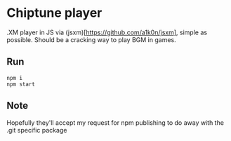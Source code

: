 # Chiptune player

.XM player in JS via (jsxm)[https://github.com/a1k0n/jsxm], simple as possible. Should be a cracking way to play BGM in games.

## Run

    npm i
    npm start

## Note

Hopefully they'll accept my request for npm publishing to do away with the .git specific package
